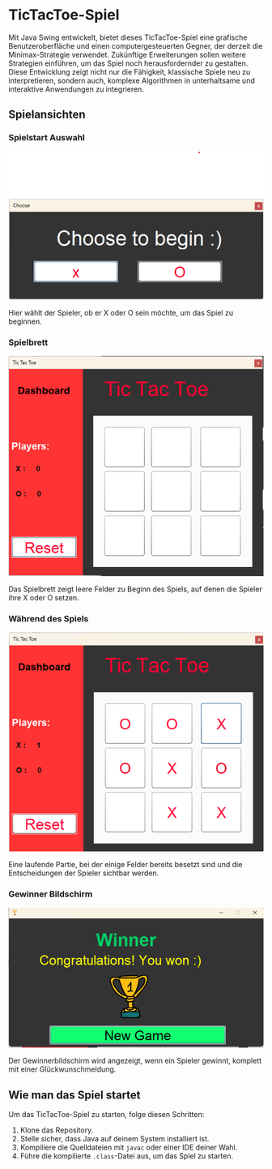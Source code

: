 # TicTacToe-Spiel

Mit Java Swing entwickelt, bietet dieses TicTacToe-Spiel eine grafische Benutzeroberfläche und einen computergesteuerten Gegner, der derzeit die Minimax-Strategie verwendet. Zukünftige Erweiterungen sollen weitere Strategien einführen, um das Spiel noch herausfordernder zu gestalten. Diese Entwicklung zeigt nicht nur die Fähigkeit, klassische Spiele neu zu interpretieren, sondern auch, komplexe Algorithmen in unterhaltsame und interaktive Anwendungen zu integrieren.

## Spielansichten

### Spielstart Auswahl
![Spielstart Auswahl](images/ChooseXOToBegin.png)

Hier wählt der Spieler, ob er X oder O sein möchte, um das Spiel zu beginnen.

### Spielbrett
![Spielbrett](images/GameBoard.png)

Das Spielbrett zeigt leere Felder zu Beginn des Spiels, auf denen die Spieler ihre X oder O setzen.

### Während des Spiels
![Während des Spiels](images/WhilePlaying.png)

Eine laufende Partie, bei der einige Felder bereits besetzt sind und die Entscheidungen der Spieler sichtbar werden.

### Gewinner Bildschirm
![Gewinner Bildschirm](images/WinScreen.png)

Der Gewinnerbildschirm wird angezeigt, wenn ein Spieler gewinnt, komplett mit einer Glückwunschmeldung.

## Wie man das Spiel startet

Um das TicTacToe-Spiel zu starten, folge diesen Schritten:

1. Klone das Repository.
2. Stelle sicher, dass Java auf deinem System installiert ist.
3. Kompiliere die Quelldateien mit `javac` oder einer IDE deiner Wahl.
4. Führe die kompilierte `.class`-Datei aus, um das Spiel zu starten.
